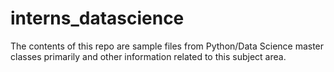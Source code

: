 # interns_datascience
The contents of this repo are sample files from Python/Data Science master classes primarily and other information related to this subject area.

